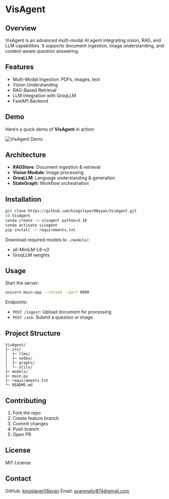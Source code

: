 # VisAgent

## Overview

VisAgent is an advanced multi-modal AI agent integrating vision, RAG, and LLM capabilities. It supports document ingestion, image understanding, and context-aware question answering.

## Features

* Multi-Modal Ingestion: PDFs, images, text
* Vision Understanding
* RAG-Based Retrieval
* LLM Integration with GroqLLM
* FastAPI Backend
## Demo

Here’s a quick demo of **VisAgent** in action:

![VisAgent Demo](docs/visAgentDemo.gif)


## Architecture

* **RAGStore**: Document ingestion & retrieval
* **Vision Module**: Image processing
* **GroqLLM**: Language understanding & generation
* **StateGraph**: Workflow orchestration

## Installation

```bash
git clone https://github.com/kingslayer08ayan/VisAgent.git
cd VisAgent
conda create -n visagent python=3.10
conda activate visagent
pip install -r requirements.txt
```

Download required models to `./models/`:

* all-MiniLM-L6-v2
* GroqLLM weights

## Usage

Start the server:

```bash
uvicorn main:app --reload --port 8000
```

Endpoints:

* `POST /ingest`: Upload document for processing
* `POST /ask`: Submit a question or image

## Project Structure

```
VisAgent/
├─ src/
│  ├─ llms/
│  ├─ nodes/
│  ├─ graphs/
│  └─ utils/
├─ models/
├─ main.py
├─ requirements.txt
└─ README.md
```

## Contributing

1. Fork the repo
2. Create feature branch
3. Commit changes
4. Push branch
5. Open PR

## License

MIT License

## Contact

GitHub: [kingslayer08ayan](https://github.com/kingslayer08ayan)
Email: [ayanmaity874@gmail.com](mailto:your.email@example.com)
